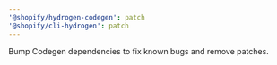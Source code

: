 ```yaml
---
'@shopify/hydrogen-codegen': patch
'@shopify/cli-hydrogen': patch
---
```


Bump Codegen dependencies to fix known bugs and remove patches.
